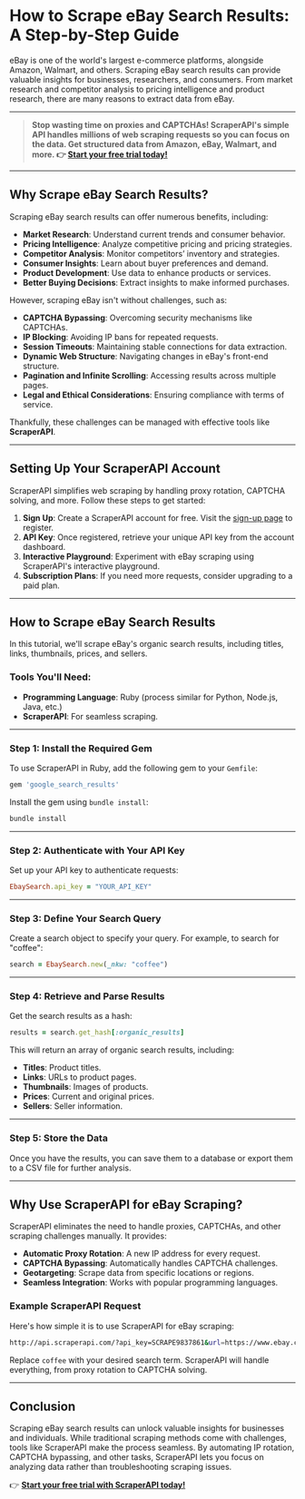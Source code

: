 
# How to Scrape eBay Search Results: A Step-by-Step Guide

eBay is one of the world's largest e-commerce platforms, alongside Amazon, Walmart, and others. Scraping eBay search results can provide valuable insights for businesses, researchers, and consumers. From market research and competitor analysis to pricing intelligence and product research, there are many reasons to extract data from eBay.

---

> **Stop wasting time on proxies and CAPTCHAs! ScraperAPI's simple API handles millions of web scraping requests so you can focus on the data. Get structured data from Amazon, eBay, Walmart, and more. 👉 [Start your free trial today!](https://bit.ly/Scraperapi)**

---

## Why Scrape eBay Search Results?

Scraping eBay search results can offer numerous benefits, including:
- **Market Research**: Understand current trends and consumer behavior.
- **Pricing Intelligence**: Analyze competitive pricing and pricing strategies.
- **Competitor Analysis**: Monitor competitors’ inventory and strategies.
- **Consumer Insights**: Learn about buyer preferences and demand.
- **Product Development**: Use data to enhance products or services.
- **Better Buying Decisions**: Extract insights to make informed purchases.

However, scraping eBay isn't without challenges, such as:
- **CAPTCHA Bypassing**: Overcoming security mechanisms like CAPTCHAs.
- **IP Blocking**: Avoiding IP bans for repeated requests.
- **Session Timeouts**: Maintaining stable connections for data extraction.
- **Dynamic Web Structure**: Navigating changes in eBay's front-end structure.
- **Pagination and Infinite Scrolling**: Accessing results across multiple pages.
- **Legal and Ethical Considerations**: Ensuring compliance with terms of service.

Thankfully, these challenges can be managed with effective tools like **ScraperAPI**.

---

## Setting Up Your ScraperAPI Account

ScraperAPI simplifies web scraping by handling proxy rotation, CAPTCHA solving, and more. Follow these steps to get started:

1. **Sign Up**: Create a ScraperAPI account for free. Visit the [sign-up page](https://bit.ly/Scraperapi) to register.
2. **API Key**: Once registered, retrieve your unique API key from the account dashboard.
3. **Interactive Playground**: Experiment with eBay scraping using ScraperAPI's interactive playground.
4. **Subscription Plans**: If you need more requests, consider upgrading to a paid plan.

---

## How to Scrape eBay Search Results

In this tutorial, we'll scrape eBay's organic search results, including titles, links, thumbnails, prices, and sellers.

### Tools You'll Need:
- **Programming Language**: Ruby (process similar for Python, Node.js, Java, etc.)
- **ScraperAPI**: For seamless scraping.

---

### Step 1: Install the Required Gem

To use ScraperAPI in Ruby, add the following gem to your `Gemfile`:

```ruby
gem 'google_search_results'
```

Install the gem using `bundle install`:

```bash
bundle install
```

---

### Step 2: Authenticate with Your API Key

Set up your API key to authenticate requests:

```ruby
EbaySearch.api_key = "YOUR_API_KEY"
```

---

### Step 3: Define Your Search Query

Create a search object to specify your query. For example, to search for "coffee":

```ruby
search = EbaySearch.new(_nkw: "coffee")
```

---

### Step 4: Retrieve and Parse Results

Get the search results as a hash:

```ruby
results = search.get_hash[:organic_results]
```

This will return an array of organic search results, including:
- **Titles**: Product titles.
- **Links**: URLs to product pages.
- **Thumbnails**: Images of products.
- **Prices**: Current and original prices.
- **Sellers**: Seller information.

---

### Step 5: Store the Data

Once you have the results, you can save them to a database or export them to a CSV file for further analysis.

---

## Why Use ScraperAPI for eBay Scraping?

ScraperAPI eliminates the need to handle proxies, CAPTCHAs, and other scraping challenges manually. It provides:
- **Automatic Proxy Rotation**: A new IP address for every request.
- **CAPTCHA Bypassing**: Automatically handles CAPTCHA challenges.
- **Geotargeting**: Scrape data from specific locations or regions.
- **Seamless Integration**: Works with popular programming languages.

### Example ScraperAPI Request

Here's how simple it is to use ScraperAPI for eBay scraping:

```bash
http://api.scraperapi.com/?api_key=SCRAPE9837861&url=https://www.ebay.com/sch/i.html?_nkw=coffee
```

Replace `coffee` with your desired search term. ScraperAPI will handle everything, from proxy rotation to CAPTCHA solving.

---

## Conclusion

Scraping eBay search results can unlock valuable insights for businesses and individuals. While traditional scraping methods come with challenges, tools like ScraperAPI make the process seamless. By automating IP rotation, CAPTCHA bypassing, and other tasks, ScraperAPI lets you focus on analyzing data rather than troubleshooting scraping issues.

👉 **[Start your free trial with ScraperAPI today!](https://bit.ly/Scraperapi)**
